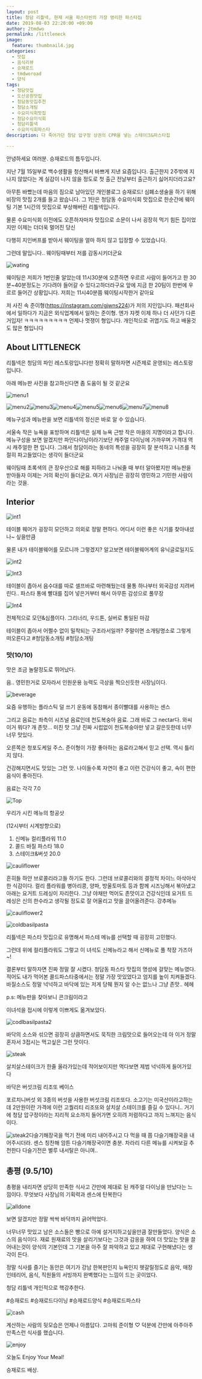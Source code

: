 ```yaml
---
layout: post
title: 청담 리틀넥, 현재 서울 파스타씬의 가장 영리한 파스타집
date: 2019-08-03 22:20:00 +09:00
author: 2tmdwo
permalink: /littleneck
image:
  feature: thumbnail4.jpg
categories:
  - 맛집
  - 음식리뷰
  - 승재로드
  - tmdworoad
  - 양식
tags:
  - 청담맛집
  - 도산공원맛집
  - 청담동맛집추천
  - 청담소개팅
  - 수요미식회맛집
  - 청담수요미식회
  - 청담리틀넥
  - 수요미식회파스타
description: 다 죽어가던 청담 압구정 상권의 CPR을 넣는 스테이크&파스타집

---
```


 안녕하세요 여러분. 승재로드의 틈두입니다.

지난 7월 15일부로 백수생활을 청산해서 바쁘게 지낸 요즘입니다. 출근한지 2주밖에 지나지 않았다는 게 실감이 나지 않을 정도로 첫 출근 전날부터 출근하기 싫어지더라고요?



아무튼 바빴는데 마음의 짐으로 남아있던 개인블로그 승재로드! 심폐소생술을 하기 위해 비장의 맛집 2개를 들고 왔습니다. 그 1탄은 청담동 수요미식회 맛집으로 한순간에 웨이팅 기본 1시간의 맛집으로 부상해버린 리틀넥입니다.

물론 수요미식회 이전에도 오픈하자마자 맛집으로 소문이 나서 굉장히 먹기 힘든 집이었지만 이제는 더더욱 멀어진 당신

다행히 지인버프를 받아서 웨이팅을 얼마 하지 않고 입장할 수 있었습니다.

그런데 말입니다.. 웨이팅때부터 저를 감동시키더군요



![wating](https://lh3.googleusercontent.com/IUuHE9Y2aIlCJQgTCSIQ-X1PXq44ZQRRQfBDQk4bDXq7yMMrx68eA4w6RLewwdCPUuKmcTaquDtQS0SbJSDOcuFE7d2R8o5x_X4dr3li_KCm20_ejKDG-_wFtJcvC70ii9VFdYvN2Ozwjl9Milz0YV6pElwOpvbM7GG4w_PyS3Zo9RWRrjtw66QVl_Q8QvsV2zcEqpH7O36_qGvT8U7IbPCAX-2603zDRi69axJQvePaYh_fdx2RRo1IqdBAvUYcutiXqwn211Hh_hmSY4j_Z42Ksff4_8928mWwXieHVPlOcMvUtWQzKLJHALBxOcKNQYVhthVgSkHiRE0Y8FsRdk85SlQzGhbZIJkoPY96C7CzuEAjbuxM_s1GUwzQzPmkA0GpThP6xlYNVDCjjlUgMINjzkMmBWlLFeeRsU-0HAPBw-a4agOVseW945YWe-2dJeTWeV2eUZeGUlzX88TufqBzZScO6KSBBKdBE1YA7DS4wCDuYO0w9pzIdT46DtooCfUu-wfVZuGBfgzN4FlLEIYLnHZdo_s-QaCMz4yRTcd4YEI_DcKbYd6xmSul3HFVpLRNtrVTfXM0y32AYYxRLGwzL4Dr5uY5UlaqFyOrApkV6x7Uqai6BAYXDKmJv2qe2I1E0qLSSMqnKa0_ReS84LUAtIeVUZQ=w509-h903-no)

 웨이팅은 저희가 1번인줄 알았는데 11시30분에 오픈하면 우르르 사람이 들어가고 한 30분~40분정도는 기다려야 들어갈 수 있다고하더라구요 앞에 지금 한 20팀이 한번에 우르르 들어간 상황입니다. 저희는 11시40분쯤 웨이팅시작한거 같아요

저 사진 속 준이형(https://instagram.com/gjwns224)가 저의 지인입니다. 패션회사에서 일하다가 지금은 외식업계에서 일하는 준이형. 엔가 쟈켓 이제 하나 더 사던가 다른거입자! ㅋㅋㅋㅋㅋㅋㅋㅋㅋ 언제나 멋쟁이 형입니다. 개인적으로 귀엽기도 하고 배울것도 많은 형입니다

## About LITTLENECK

 리틀넥은 청담의 파인 레스토랑입니다만 정확히 말하자면 시즌제로 운영되는 레스토랑입니다.

아래 메뉴판 사진을 참고하신다면 좀 도움이 될 것 같군요

![menu1](https://lh3.googleusercontent.com/c-ax2bLSCpa0dViqQEiKA8GS1xGR37U11qhLiB0Qr3VOsg6T52Z0IVjFTT2qbxySat9wa3sZLZcZnvypiYqtzjmjqy2YcIJiIa148I0r_PKQLv3P8V7C0-u-4WBUwHS46YxxGN4bMfQFPxASiwhDkFwLLrAAieHKeeGOvWeok3pjqF975OfqhtTf24anjEEkx5nfkKh5_hyt6wWG3XBEUhwG4yP-E3YXvDLHT77ceg8xrIhdyPKbbWDrufjQ3BQH8vzGFEtZhnyytOgfRloLLl9FzI_jUIsYEhijcjN977stnMOH5OhbyXMSiD67JvboR7Ohm8XLdHtenfWSdqocaRtwEJw6yXZJiWdRi2IVABQy8SPXbH2Q8eYzeWR-J6wr02K_zuYKeHoMO1m9XjUWUX7ZZBELvGZ-matBmM9OKa4BmJ_jvJayi60RL6xAR06R0iPK4EiBTMMn1AO4DG8jx7KgBNGObJDHC6wjJo1167bXNSE3QKg1Y2wvub2CthMRwbjVsreda2TlxP0XaPlpJUVRXT0SoYEK2E5q_lXO2CJ5KspfTUIxrgCdhn5eW37unM0EqFMY4r1kzq79hKUkAPkvspLvkh_bohJSvlVvYPXIo0c0BSL41rTrxd7OTcTennqRUcFqlZeWrC-JGHoI0ipvfln3wcIF3XqbxKxN38M6oGAOerdbjGg3OoiNMNBvRdrkFjIt9BnspfY7PKFBo3a6=s903-no)

![menu2](https://lh3.googleusercontent.com/UM7lOOZhyBEZOHtxEO4eqW1T-u4xxW3o6jJqBZ1jVD3DJUr4bJvQXP3qC3VN0pEmyYkiPftqOAHcIVRcuAloQkIp7vK5Xrwn9URGK5Zlkty0eiPrBjyKhJOXYTzBIho7fkvXLS0OiYZTw5J33GZXt6LH11jWvOxtApRQr7tsZoTZ22u54Z25XVeCgbdsIEVm_SpAV_U2N7pdnuCAw9swCuviSi34mdVtrZ1x57Ym5mkoh8GuO0vigH_5MB_T2K69wZitxQfTx9DMcgJwUAgk3pySiHtEb0lBI6X4CAzMBuCHOi8PgyJB58gsG0G9h4GetH5ndlu6E0UqHyef3sHEZyWNgfdVaEVIRC-h1EXfA-bn-0-Xo6zV6o-dnjWXacQAS_LjTQ7DMhfNy0a5NoP-XVh0bxiu5dQ39qS8CjHxvcIqAcr7grVGCnmLF4ZTDczEneXa9pud8UXuQhzN2RZG-_2-Wol1VrVKW0KZBrUYjdGYosrUFhFSsMj4dsxE5DeIOJ0YmRnjpt9okl-aydtSLNotmA35zUarS6HHnL8G10EZyQNvA8aK4kLUeSDcB72O8QbrYlfyMv4bsLGX6ArYdnpo7ljX7vg9YEvdTTPsR_W8zy6EsU4RsqLWLDPKRotIQCWc5tJPodHmzsIZiRxy5W321HT9KUlKJ6zCzV873IKJhd7YYO1j2mDG5B4PiPI6djTy6vZOID5AMzTa5W3b8izt=s903-no)![menu3](https://lh3.googleusercontent.com/ufNpVhjSv_UgJfKoIw6xvG8HGAsG6ujtoYmYA87PDSEThopka8LO7LSKfuy-G_COxFivJGtwAK9FVwVi155Tf0jV5UErhYV71Yr5ed2hs1QDH63aP7So6DHcQR9Uaz6qPoP24qm-LPQaEkQoeHrDBAlY1HIZ6XFCx9mvQc6RWhJG5Tr0PXzon6BiIj1BhIzAR2UCwOnGY7XMdmi2dJc9kHD7ZszdoOZkJUAFLIDl0TcMcNHJkY5__K9OZNd9A5dsROn6niODugpJvT_USov1GN8T1Gk0l2pz6SyR4tHaTVqQrTLXmsZQ_J2B_9YQESe3ZumhLaIvd22wOuYazKVpn3Uj8A-HnOpIH9jDbtr4JyckbAFKvyJtsTc7YQSlakHwueuoVCUyZZd3CBPa-eYcLIbNP1uZBBsCH7dC_Kg0cPboIMcYCj1ZgK2FOfYZsCnOqvvbCNxOz8GWNb3nUJcAKD1LiHMn782keGvdT5vmtspagfh62gkNN2bBOoZ2AmQq5ty1zKDzbjbhE0VHCv73tShGajoqEKSJKsyQWuYKS1aG0kDGVMQNgbEfK-4Kdv8NqcVSqzBalQrg-RqoA013NWB_aFSBHHHzWo-I3BQ3kZ3KPBmWv2J5WeYTITlFHQjunldicHdI_ijP6eTqWeUcDQPk1ht0uWHUzi6282_2OnobdNJRjGcqlflRpRMm8qXgdd74L7vYNtkFhXwZcarGJzHm=s903-no)![menu4](https://lh3.googleusercontent.com/B80K435wLDh_2UZxAJTFTTWGrnrHhKNOjFuW3rEO443qB77qUZifgkwz0i8hwKzz5TCCypjOUTEFpxdiwOkwqDXYgsGvj39XUBF0B09JS59BM4NpiZ7bQQMwu5r1r-mzjIXjU3XBBv0Tut4mFXiOGFFjkiyYwf_6yy4pvPXNWrGM2oHL2vfTLbgu0rmuxQJZ7G8g2CxmmXeNyxOe-h0R9qwAZbAlt34t7XgTlx46PGFpD7E7eRpT1kYhY8EcIyfG2rDJF7LpU4hC1uqUDy9Vf-2IMsyEfppBKUUPEej_BQQJ5QZPgvmMqYBGP-fgr-lMfUdTK7k_Ur6l9PIhzoV64jzk4YCf5_AKSEY2kCl1-Jke4h6JcbU3nz4PZC3W28atrTMMkzTRhyNtXjqNR2x2FQvVjV3DIessG_oOejNXDW0O3B_FJTGEt3cO1T3XqGhO5GDncstZBG9L2IEJdokNq0lQU2AhQPM3y6r6I4stlkocxkr_Lx5OCkxqi8k0FVDauRVP_XPQtfBbbWIa54-yVde0NZszsQHq7bvcSxjd_u4hjyBB8AU9BitPT2y4AzJ93lBAjXHEJI1guEcHiFl8PWpCOcickqHkkweu-XgSJIWyxHBmpPUvyAPl_COOZxY6QEl9jQ0uBTenP4YmkFQsR-dzWAaiFISlfx9nkGoE-xI66ijCCzM79ECnpaaGNWb2SL3UQvLXLdHYRi9OqPG6CqhU=s903-no)![menu5](https://lh3.googleusercontent.com/Qhr5QVWquzbeTZNzOujq111WYLQkD5yOCaXT9jcEunT8qyhlykcmj2fAY1H32D6r0U46dTtYD-Ii-UAIg7jj_Ok9s-bzUIwQ68QjoxHf7KI1BA-U2kR6eGVo_rjRgSv5lgyM_2UueWmvEc_qHiLM6d4cVI4dJC9JkvzsFWOHWZIz3hoWqafbM1gKjbwcVvS_sS1dgCt41FU0vvRxlxQJ1XKqyuvoRcJL5tnKAeW5OMOIBsMQCRwUFU2Q7eyF8jJNyxxGx4emzRV5sm7neMxB1KJ6H8xkL10TkRPeDWyLkYjv0oNIAN2hbbRL8ilkRQakCW93sQYuMIa4rLYzT6_f9Wrk3pVZ8QHW9RD1sUtXUM3pI1jXheARiEnL5PuD0ze5vjUoYSPPdCQovrPFOPXA0pS_22X9pU7CiiDcBdVzxvmkkyZZSheZxZgMuyDJ_Uor08TlC3ZE26VtNoZHYOaL1OG_86X6ei9P8z7Sbk2tJXmABh9yNitG9_nL3wp5vxjNK1-iHWk7EZcYbd3mcSBODbYWuWklUn8ALQ_pqii1unBITy50yzMRJl57wSFemDxxWPyXebi4JF-zsOglBrzjWSy2Ed6d8qBHRQEih7folHw77YLWx61SHcE6xHbe5jo4rO6oh6R-C0Z-qHQHgwoaUcDPfCfACH0V-UFntJj2ZBuFRdJPOAIb9BjL6xlEzHmJm2Ps9pfSJEEcIA_t6TJ9IRYU=s903-no)![menu6](https://lh3.googleusercontent.com/oDgagoZT3b7q3FR5Hx2H4zXGAffvSPDzeN-8LVt3niZvYegqD7UtCqKJpVj8kjedWcgrr_ZGvi-H-8z-dl5UqQbLJ5tkWNJyOOnUr33hrdazZ7cLxgr4A2CzLs6sTuH833g7Hu4qVlDUq2fXnYkxyoeemXgaG6ICLTyLfJQt1ZdyTF6CxtBtMr_wymhJApk4aLH9KDnZ7XjKiH1EvyohXU-tKroZrfudEAI3K41_gY2dJ80o11pIgxRjZpATze-8SlrI1bYWfuvzgfJ10gzmMAkIpfXN0kJ-e9PZfesWKuSEqzJBfEqWJ_a8fiOuaG-MZJst7OOIcvsM0EDDHyOqj2K5PsvCdEQNfF-8x9wE3760gRKtxdXqaqEaJeJU5rnIF1rCFD1tgk_ynPeqOMiQZUK5pQQQ6Sl-Ot2jAHerbxCatY-RC5yP--PtNMS8lz5YIZpg-R7RoMRHMDYTfE81GvcCbEt-urKuzKtlf4FrwupGxJG7TDllOjv1oIdIzXE1ALSrwElbSpSG7tSh-ThTN3rBxTVW9DBYLk-OEN37gzl2XOA-oId42q1jPjtQG9oikcwnG-z72hxvtLiClZgw7DmZHLA-3N4vjdsrkCxENon1hen4KA_8205r2ZcQVM_ZLx4xDyo-OdWqzmrbaji-3VW7NrWt6zDsdzGoNSuWjT8-29FA3wQnrXE6Ay2ckkYu3aOWgbppFkpXsyGkb-2fgy9B=s903-no)![menu7](https://lh3.googleusercontent.com/o8BoDki77snrRlC3wCr0LAF1MG_qSzVuhWlvhjAKRVuT-7mw0yfrkcMaouSjxLo4SD9X4kBKvmm1VNfNEO1Ar7gt00LLVzMdrPViF8yt2yRYYEyLh8JWQSuUzt8aY-yIMIxcDKnIOwu9aDmw-BujKTcWQFu9lcZc0vXIvAxgVSENOgSnJ8o2WGxSO5JcZp_8XRiW58hA_SrhZRRbdKVfld1thHOAnMQXLmQv6bj8iTXpVEZ_NrHFc9Y6d18TlqKrpKk0Xx4H7azjIAaNne4CB8YPODcDxhBGN5yV-Xm9h4ciB5HHTaoUMnliEpouqriDh-ktawYwu-6U4Uz2UG52QapeaaEKn4jKoR6GnvA1r0_TDCG08AKQk20O4KQK-3uynz43XprGu_4UOtswBjGIybW9V9wi7Ut588-bMgYOWtPc1dp8Kw2AtwISZpc6dQ_bB1X4wINQczzfEgPgoJbfXWrpIWVCtbBbegM0sP53l5h7yyI5e-J-T7Q6G31jsAw5GaPU4FA7eOXpsio5EyTNuq9CybTRoEGY8NjSjfz9y_rBC2MP0E0rvsnhhmSB0Buq5J7Zi-diEqDxCvimvrsSIk3k7QBLdokAm8x0h0eW7L6GXA2Rv6WbHRclqXIlll_1eRDNYb3RTjyLTF9u0RNv_4zt3WXDybWpQ7KMHYLczdI67O1g8TW8IZ0fKGeb8gBogsxoOr8mH5HvmFGFG1nSy_vg=s903-no)![menu8](https://lh3.googleusercontent.com/OT-cXBUtZbo9LIfbHoYsLDVQ5o5oa5dMoNwG1ybh3v2h4kVLM0yOR9uiots75yD81BPs2_Q1Z0RUzG2g6UcXdQW0DNxPkTPRu1Wqq0NxFqbcrwArY1kUiRclcn3q_5uz-flgNIzMBOlW69OamzKXASbmBMENmoMyULq3EEDYqkB1Qf8R6IVvk1j2wSrItmPm484tvfjcq4C71jbXiRAHKENcM6cVVbnqUc9yEqEj5YakIQyF1bvvNerfwtVzMN4aGpS4opGH30-dbKoVS0wJudpvBUVlTNo7ycaqmkq9RmRQwRUkSdyzitQ7tQcNxnRfuMIMNyQcW7k0sd6n-Vlo0P0df9tYDhNc-_dDCsUAlbi8kr73bcoUxqV1UmZycl01S3KcOH-WPG-KbzN7VKwTGOLkd8Q1vAhMFtBwMCVL0ltOVHDK0HI2hwV2v0LN8YawTin-10Wk3myVIJ43_j72fnC1WgACi8ecxd1b6Gr62EWj_RIHr1yd917BbMUO0iOtfyi0sKQG_B4gV9YACprO8vwKSuwX0p1vCrG6zZED7Asd2KXLlFG8NLePWpMkkVQVvHdhuOZxOk-b0SbQD1i0sVWkI3znEz-sr1_hmkAeeEPvN26muX6XctEFUN2LNox0_ShFlprqfVhJWQGgLHKkx1PUA8Z1cw8RZ0_MlN0r_P5Fg3C2-7XYdDImoHhjRKA88HTVRWkZlWqLa5YcJKGW3Qmw=s903-no)

메뉴구성과 메뉴판을 보면 리틀넥의 정신은 바로 알 수 있습니다.



서울속 작은 뉴욕을 표방하며 리틀넥은 실제 뉴욕 근방 작은 마을의 지명이라고 합니다. 메뉴구성을 보면 알겠지만 파인다이닝이라기보단 캐주얼 다이닝에 가까우며 가격대 역시 캐주얼한 편 입니다. 그래서 청담이라는 동네의 특성을 굉장히 잘 분석하고 니즈를 적절히 파고들었다는 생각이 들더군요

웨이팅때 초록색의 큰 장우산으로 해를 피하라고 나눠줄 때 부터 알아봤지만 메뉴판을 받아들자 이제는 거의 확신이 들더군요. 여기 사장님은 굉장히 영민하고 기민한 사람이라는 것을.

## **Interior**

![int1](https://lh3.googleusercontent.com/IWSPSd6lk7HkrSXnPuQQ1xMbz7lJ0s1vwxN4ClJxC9aUWk94xwQllJLrLsiMBeHaFyicw8B-1Hj9r_eJyQYrCR5x__mK6JNKhif9WLpMHZ-ePvSp_yt6doB9Wfzig7ogLsPVsLs_3pCoucGeyPq-Cc-A54dzEwVrJ3l8QkvHa0rxkDqQ0M2MVYXH_Tzm1-EkHI0lRHphyYxkSaW44v2i088yLsrYKel4DzjIRFZYNaG3awiXYIrWiU6VtVF0npy2KI4di_IbQEI2uH89-R8bVjWLCk62OTuU6T1sepQGihEihaZZNtsZZjw5e3PsU09iXgHQ0ueu-rs443Z5Tbp6P1v-p-dLWN6QDD6uEx7Jyht3Dfbu3u7TIMT_C_F9KLTTTLWOR5gjjWRVrgFRnUjX7UdjbEYDrZ90v5sYpR2pw0Qp4SH4Bygd5iJt3Tb5y2XQrB6e0ijYlEXxeC6aSOWtSmMgA0hxrMATrGTb3q9yI_6S7ZjDic9kiC3BLEwpMX51Qx8_QdWPTST9FaGITQZ5VHWRTTbaN13vbX4S2kXkgCDeLv304gT9eX1wSqNyCl8kfCdZnLbVlhzQNfKog6OBBlF7l6rhGY4Jb-hxsehBtIPTvfXvxKIhAoYoWgqsIZDwyNUV08LHmi2efSJfI6IUJdDVA29f8b8=s903-no)

테이블 웨어가 굉장히 모던하고 의외로 정말 편하다. 어디서 이런 좋은 식기를 찾아내셨나~ 싶을만큼

물론 내가 테이블웨어를 모르니까 그렇겠지? 알고보면 테이블웨어계의 유닉글로일지도

![int2](https://lh3.googleusercontent.com/q0ZE65WTcxBsf5ovtkd7l26vccWZ9bhjcfVVSZ6HSn2L7YPoc-hCT1IKxSQuc7rOM0hjSWRhi2ekdgOZ1n6omTcU0sVXYB4CS-VEGFdZsWa_omWPdog7PwwSTsSrbbGMVtrSlOKYKxD5ec_UvyvFL4LRa6hR4TqCZopTBU4zRUaOVyj3ncWY4k9X6NgZT7vvxT_oKGnSdcDHg4f9JVJn5REd4XkVTQkwcHZJCBGW2hXMTPdeBlWVEOENVWZ703yKDyhcI2El91aevDgDJfGnXIxgHe9jp3sYidomHpkc2wpw470CHbDTSB__ldLU_RthO4kNOvfRba57qr01aR52yv9xhhVhQOUtNcSaMRa-dJgNjid6ygUcj8gCU8djIjuoiGGDvQ4hYbfBSwJQnKlubGtM60gTaSR9ANNhnsc4kE7d9gLdVowi-n_EuM_WCfg41JDPYB83ZUmAr_lKn3wsCf57qRF64xTbYB7AZ0YpRgPZ2laymQBqEUu9uKcaI6-CngVVX4leNt4DP8Qp6eolbsWS9unLZiQV69buBKU-9VMq6TRpunZTNvvbnFD9P0EWpGE82f6S8rYXsU9rKRtRz2CoxxAB4sno71exqmWtmwjMr8mMb9NVjYHof7vpKAH076OeaxdRE4YtRBXc9RspspVLE3_kMZgbiNV1dtFCYkAZxMthwJz6CfITAslj3KSQIdtUDejAmq57okeCyNVkSyNR=s903-no)



![Int3](https://lh3.googleusercontent.com/JjxaCFU78e14ndDIlDjmZ4XKY1gt8TtpV-Bxd-rZlhmm8vRASC_0nzhs25mkH2BNhjEwVm1wWy3Yx6DSrySuLvGomLT1PAALXcOq26-wfGGKbM5PfC7UbcUWnG-3FInqB9kyE3SIKLrcfW96wg-D0Z43MzwC4zoK0AZ-vxSCddIyXKwihGKArmcBe7CgqCssu9J2-RTgd1vaja3s6qOj2uvDwIZDtwsZDhOiO1OqdYQDSfMKKTjWCsYFLFk_brzTyGl_zna6Pfu9GWjEuPFNBN5co8mUhfQ89_gp3lh1iatSIEJk3zzenSiwbqcvnLVYx7T025zU38f3QzikA4VT8gnXVkpvjNhIzk5ysDr7ydV1pr3Mv-TLcWfl0Y0maLDkZeqocrQefA9sn2pEw8UfXkqYV_eWRmmc6ykUu_m4b-hkH5B-jW9hVQRphSmX2_kZN1n3d-kTc3MtgIYKzJEvT3BbUvfveraIBUi7mi2dUQDTgN7eLhGBMce7Nb6PZvgx6QlxsLwBfWCgtldhRnPB1wEs9MFQOvqNEMQ0OtXNeD8NYuMn4AfozMgQONrhDYWOEWEtw-YcpG7XMxYJfYuEaeF0f0b3MypkTbvSRv1iUcKprLRm9Apf-06JHPumd2tBJNa0MXnfhZJMbSvbaD-pSg31yWlgEZGGsV9Aw5HEKHJIXZ8TWPMa9q0A2MMvWIYsgskEcL2nxaA3vElBjg5P7Jxu=s903-no)

테이블이 좁아서 음수대를 따로 셀프바로 마련해뒀는데 물통 하나부터 외국감성 지려버린다.. 파스타 통에  빨대를 집어 넣은거부터 해서 아무튼 감성으로 풀무장

![Int4](https://lh3.googleusercontent.com/RwIfKAIO5bijdCE5OQQahd9hAkLto8ezqXQ056j-tInYAj6WzxlF5EuToGST78tsdqx5UZmwxmtbEZqqdg_SHkwo4vW6e0tIdaDQBDbTEKQ5CNMj1qrK3lrNQ8jYuzIa4c_gaKD1vSnfXf43KIGNLeaKbiUxVfHlRvzqPAdhBRItruCGqKwETMWovFjItRdVe4lQhuszHzVCkoyWRzTSagWEfm2EBSoeLK_jxtxUV7re8kiWVArQpXDUQf4x9V27ooiHz-rZZZcC2rdQWIhd5ELG4b58WFCEMIuS3i1WHeYrQ7Erqbf3SooUnr1PLOyn5WQHvM8CSGhyh3ET3YvjmzhgnNF_eAC28vb4fIG24dRhKV61AkAKbOs2L5L6DiC_OWAAJFJ_KD_9xf_SucTe9zMkvRbw52A4IpWExwO8-nMjG5lBleFTOQiyLs02PyaxcXfX-bg-_u_1LDUmnQHzm_RDEwLmKxs07pZbRqQUplIhPBWqi8Y-Y69dN0rEpYd5P45H2nXTSImKs-MUfqjtfcN-1Ed7YD56QYoU4CS8aOv2hxzXfM7umetm8EtAupxT5uO-BP4sRjl-aEH9WSbC7CUZdkvmqvJUyO3oO7j9D1ulMEX4uy8lzxzraIEk6F4_I8rCC1ezttuwqUyfcy_cXHjcsy-4B4AUi8IyAbe9YZl7li98sQae3BS_K6BIkdDOiYLe0LKncpf_h8VQ_X2cioBO=s903-no)

전체적으로 모던&심플이다. 그리너리, 우드톤, 실버로 통일된 마감

테이블이 좁아서 어쩔수 없이 밀착되는 구조라서일까? 주말이면 소개팅명소로 그렇게 떠오른다고 #청담동소개팅 #청담소개팅

### **맛(10/10)**

맛은 조금 놀랄정도로 뛰어났다.



음.. 영민한거로 모자라서 인원운용 능력도 극상을 찍으신듯한 사장님이다.

![beverage](https://lh3.googleusercontent.com/Pye9q_TQPYWuSwMvUTZYdjjr5U6eLDdOfdL0RQouufhDnvPJ6Ws36xjboUaRg_C2bv8vn5qPCih3EYke3HNH_VIScSKDGo3QWwhGJLHbYidRoRQvfW7PjJc5Y3Kcr_KJet1m0bqhOzGshtACJXplCPeOTGZzC0HNiJDHkfk4iPooHBzk0WGG3HPR-OYskJ7Ik6PczmlbFn19DZ-4lGRv7ORmCunrgKbZf7mLVY1KoBUaS21qKbcTk6hzTMqCVicF9UEo-mXGhNgc4kCBYGVCK8dhlmNafToP0YnxPNH3wJQUVjPedJK31hlJAuX2LXNN9ozqsN3IiQD_m1SHc1gByRw5l5AG5cf1BxLpN_QL5yKHt3QBCCzMGQzjgPr3KfaIUdKnaBr7o3sgY-tT4n_EaFpRmTVjkE9gyUHQ6hp2w2oclLnqGiaaKPWilw1IC3s9VV9r40PLZ2l54lSUrdqPqrmELPhSgdfxijJvsj3oqRGPR9buxTP3jaLY1n6Ukbvbme50X805_r2ytrkW7rPS-DQ86_kMCJ7CyPjYMSzOStELys0gybOtEKLvVvGKeEn2t8S-x6Y_UU1z2X7HwfZlb_s4robVW9Sw8fBMB4H3_9D_RcsBRl6YHFDhTE_MuUbTmcEC4jZDoUHV70zshW_zXUucWImv9Bo08tTyX0iqIhCtReXHvmGAfISA1w2jGa6-1Gcew01twAVKa7VbYsIKaegQ=s903-no)

요즘 유행하는 플라스틱 덜 쓰기 운동에 동참해서 종이빨대를 사용하는 센스

그리고 음료는 좌측이 시즈널 음료인데 천도복숭아 음료. 그래 바로 그 nectar다. 와씨 이거 뭐다? 개 존맛... 미친 맛 그냥 진짜 시럽없이 천도복숭아만 넣고 갈은듯한데 너무 너무 맛있다.



오른쪽은 청포도케일 주스. 준이형이 가장 좋아하는 음료라고해서 믿고 선택. 역시 틀리지 않다.

건강해지면서도 맛있는 그런 맛. 나이들수록 자연이 좋고 이런 건강식이 좋고, 속이 편한 음식이 좋아진다.

음료는 각각 7.0

![Top](https://lh3.googleusercontent.com/v4JAHWXRfB7SFHyAbexY13ESASmCaK-P4_wJtg2vIBdheSfPn-pl7lz20OefH7tDIVRnBpO2ts5Ikn2LSPXkL4QUjxCwaxDWHWSgTP6PO79gKrzs1Q0ISNKxk1oPF2sQaowP3mJkCySyMljhzx-qjDA_3JxOLxE0h78CuNd3nQXF8mtM4uU-39D__bQ8wWLSvQvwlNv2OFF-3JYLeunuEkGv6YE40mN2Y6yaHRggLXJ_XEO_jA4VZHWbHie4zzuzagGyhHk2xKrsAWv3KN3AcM7HXVLhkfu5YxqceFvyxvqHFJZ4E0XoBC3TiRHoSWwqordp2f9Dj2phYiYfAWX_wUZxWiqdClmssoe2d0dTNOHqR9yDoK7CdwIiSg-O2CLsgKJUhFKMsP3PNmUTxhTKtx_esqfYjixM05lm3IHVURs6JVHBehfJwivLgDt8_nRfvyB8ucpTyXOtInyi1BQFAvfp4sU38D2VaqlzAn5cN8dTuV2oeApTbedYKSnNARqtuXCZROSGntToCq5ccJvMHnah-BIBnUf0l9n5XVD2XR7Gy83IevLiIDiT5KIBozRgLYXZ6fPYolLXqIT02guqjfODEpOyPdY60aFwOoRS4UWthwHyoscdUiK0qEVM-vdINvFGC-mOFiAIraZB1B0eUcbmCzHQV1vOj3VbjIExExmeS9QFF72wYApuYRuDA-qL-PVmifYBB63_R560xgCiRMqH=s903-no)

우리가 시킨 메뉴의 항공샷

(12시부터 시계방향으로)

1. 신메뉴 컬리플라워 11.0
2. 콜드 바질 파스타 18.0
3. 스테이크&버섯 20.0

![cauliflower](https://lh3.googleusercontent.com/7s6QLaPHcdgU6srCocWzKdgL6Rbd5I3gDK3hHST5Z0KB9k6bPtx9IsPj3t12ExZ1O42Kz7i9MQf_GB8lNSBAOEjnbztNsardMnIdthU5U2Il1OJZNKX8hD_ZO-vpFGuzrDfV0WRscIRs2GpREUL3MvWAGbnvgUd-Zza5f_WAp881w9p5xuds7CZZSyV9pkctTU9KsAWjf37kRKPqeZ7MzpepBapFDTKQACMzVqV-VT9Sb-a7UtPM_2qBdVT8xIwirIJagmTaXb31Dakmp4q-J2p22ZO3Dbxrp7C3Qi0eWWmrAF9Tax0DugOmoYJU-wOZ9x2yoqe-u1S_MEkM3OcHj-pUGo9ji1fofISV3iNbd1RvsYJnA0E4CAIBW4xCXBfxqqbqQ6hyq1sy1CDGnKkJUD9mUs30fYhlY3HA4t8XbQo0_Qwc6QYkuUrESryje0VIFBjfX6O87A9O4tgfvjJIsODlDiRbLKVPdzalD1WBiToYdBnuhsSCPBM-EgQry8v_Uyd02Fln7vwcCugYNqfY8rpo4Lxn6rlTzJawoN23uSCl4bciVPVNGyj7Dik8eIKsKygepARNuKZX6kHMyO7lJXl9SNK1XPj0dNHMNlgwZuL-xFmO3UHtOKbtyhSd4eoJ7lhXecRrJKSoyGg3zP9cWE-wpN0E2T1Yv4AXLAuhHJ7KOQ7EiN-qg5zO_wO2eHxhgXHcHApidUw_MP_SfGlVGasb=s903-no)

흔히들 하얀 브로콜리라고들 하기도 한다. 그런데 브로콜리와의 결정적 차이느 아삭아삭한 식감이다. 컬리 플라워를 병아리콩, 양파, 방울토마토 등과 함께 시즈닝해서 볶아냈고 아래는 요거트 드레싱이 자리한다. 그냥 야채만 먹어도 존맛이고 건강식인데 요거트 드레싱은 신의 한수라고 생각될 정도로 잘 어울리고 맛을 끌어올려준다. 강추메뉴



![cauliflower2](https://lh3.googleusercontent.com/ID5gzBtAjw7-vHPOMhpT7qp4rX4cfdK4Xfro31jvxFPW6rvxKp8S7w9QaceXDMqyDaW8Exq_KUmFLVQ_LmwH3vgod-wsHIDouDtmN8aN7gE6YOyQ_-tFI2NLZqLJGtx0tLWJimb0PPtAvebmaL4KxO68YLvNI_DlbG9T8VM5E3m0S4Uj0uoSU4u0HbAzs3gb9wJkwPT-kp9AGVbG-JBjGk5i1ucPS9WCYdf3wSK5Wqw0RYz7ZzmSSYjP4w7T8alj9dS7sYu-NqbiWMa-QthQdw-r2mox1xyg-ElH-Fb_wxQVMLbZnpvoxp4A0lVfpbWBV2NpTJm0NsEON7rU9RLsPpblIqUpbA_AtT9Vi4CXhQI9XsQf9v0UAOOQMsPKqW5ECDuRnNhkwow-4NQIHmMdin5_f8UMrh1nN2Y_pIumzBMNI_jStyAmLWKDvryrXFtV_qDSo6ZCdo3BA5G-pNWCLFNtdBw4K30HYV_2aKLNMRpvBKgO4FS9TmAd4bTmxQhBdCgbJFQ4jphzIssyiBo5dmhfFo-xs4vEiDCXALkXXnj8coupJkpMxb4BjLD7aPWKltSmGs1Jsq85MgHM0WxfSY6PmLSbW3J-Eo0RrbnKbN8eoMnkhlGbfu2SCIwOF1quTceFHL82qwHyJS8Qvngjz4_ycbKSu8oQm5tqlgs3sKl-NRx-LnNPWzusJYs82uggrsg_LS7eZsBGOrZOKy8C4_5d=w1605-h903-no)





![coldbasilpasta](https://lh3.googleusercontent.com/iK8n-y27yKaSqqZp4jOKo_Z54_-nr0DyFKla02jooUl5pBIn7tRHYRcBW4X2RKqWr3GvYkFK-cDu2iBGhexgz7ZaJNZSf5spRukfl8i0Y1aQn4wJ5FOd_fnGcqnjTboo2GYmAOFvmx8Xn5vxQgR66tjgT64rWTmcIiF6lAj1p0FxvPVm037gTXAVzX6PVawjWqwVhg6qrPyueyvlRZRVfZwgIGLIvbyof8E6abfgwkNWOM3TmPWRhzDNl0IoY2KF2eUuV_-xIHJvdzrdYa_cjeahL1sEpxRNeB2pRCnD0O4o_Jt2Ky3KgJyT9BlB2Cz_Os6788f5ALy3gp0n-lb7QhzxKmez-JVFfLzIC40X8knTfPJalrtxklszXhUHXysizyFr_Gxu-CsWtPcATwExIYj2wzLO82SjhfU7SFmPxtJQw7Ld4p-SPKxo3CsWLL95UkAyXBgHPCEe-dvVSoAa3Jo5KgGR0i8K-5ReQnRgJi9lGthsu14_zw23gHjHi7ycHE9SnQKN57eUUp--PqwWZVm7HZRwz8WtmlDynsjX6YtKlqQaZzvVfx83COMD3vR9Sg17aKG4yHQvBVV52BcZArTZgaRJi9B_Y7H8Zy9PGyolc0SQ1ak1OaDJpmuMdNng4UkMiaY8GFItvYUN_z2zpLZS_CK9WnjuUsv3kwN_H_7ToBYPNAQB7ULKZAQYlKSGVU0Y7bZ-s-0snybpR9rM9Gm8=s903-no)

리틀넥은 파스타 맛집으로 유명해서 파스테 메뉴를 선택할 때 굉장히 고민했다.

그런데 위에 컬리플라워도 그렇고 이 녀석도 신메뉴라고 해서 신메뉴로 풀 착장 가즈아~!

결론부터 말하자면 진짜 정말 잘 시켰다. 청담동 파스타 맛집의 명성에 걸맞는 메뉴였다. 적어도 내가 먹어본 콜드파스타중에서는 정말 가장 맛있었다고 엄지를 높이 치켜들겠다. 바질소스도 정말 넉넉하고 바닥에 있는 저게 당췌 뭔지 알 수는 없느나 그냥 존맛.. 헤헤

p.s: 메뉴판을 찾아보니 콘크림이라고

이녀석을 접시에 이렇게 이쁘게도 옮겨보았다.





![codlbasilpasta2](https://lh3.googleusercontent.com/rPDxCjC3GX1I1rMw51--zyo_ZPezK1OLb2v12m-DNgoWdeHOehg0KpcLWetlfskAPGNiiKnfQhLidcutVgxNAJVKBGC4xXtIDMveKjWR0tgMc1HCY80IYzcLh-SbmHInrZ-my0YUIKa2vtOrmupzwFVMSjC9yv7uY83-BehJNNImk-0A82u4j5tFvnw55GxcLIhNGbDAddSejOIaq03o1yKBisYZSfrJQ8GwBMFOm4Lgf0u9spPuRxDjNTw2IqsFgNo--M8Shs6HLKvtDP4n6W5aBtbNQu9uMtcCMKcKXULc4dRGMKAglhENJOTCiT7r7az_Do3A7ybzm_eyoEtVs5TRDaGTK1KSQHLzTzWhdCSdDUxUOnm9OBsUQ11MoQlpHb8l8cTkZS776OQwuYdk60qSvW9b08tFWd4DCwt9pscFVjxm22QlwYH9OvEpFVCxzOSk890bN7sSs2THEmwnYVfwXxaTm9J2qc24F1KHZ_b1eLhYSg1W1zD50JB0bMIl5x7S5TjA1sWBR8db5Ax02n28yC_w1GlVSau9kwAPfZtnce2-ZuQRF4cSq0BISa46MqL8y4oH-nkFFtxuKmVRy0qCA4xgRBEAUhW68gzSRJx3bxQ-jRhD4La7qKY-G6KOr1r5re-H9eaL8ZyR52FI8Rrz0UekULTrac7xB28VhydGfQnWY9q6QcUMER0OhABARfCZyL7lfOIuGM9qY3llZWJz=s903-no)

바닥의 소스와 섞으면 굉장히 상큼하면서도 묵직한 크림맛으로 들어오는데 아 이거 정말 혼자서 3접시는 먹고싶은 그런 맛이다.





![steak](https://lh3.googleusercontent.com/hVCTdJdOnCtGdtQ3Y-izZwj15Z4EqeWKDpMOYcBzcW9wBC01q3mRyyZToaV_ChsK5TTSyXIVsbqoKIU62_9IqZIek13c3erazECbHu5148dP_fuxEnJ3dm1AZuOVYODMLg6XhVb-tCa-GZM2Cxtf6TWNa4dHPJpXvVGjOcGw-oOFyRKhd5ZdpoHiUnnCscWZtL1LxA_38uEYgW35JS9XbSCsg_tNaUZObk1n1e3vRg1J9rAYJzUiWGmvJYp8GDsvfzjfujlwCvGBCHQcS_jbLBMwQry6Ck4HTB8AQOYbrsx71JvCnQr_YlOERGIipMMqYaOotcrkyvXiDDGf9knRzufpxFsKLenjadnME75IUDL4AO9Gc2DNU7MXxxv-pDTbTs2OxOAtWUVN9EywSA1UhLyECQdytTuE5v0sJiq2CYqC2C2dXRCXdZFv1n3-CJJ-N9TdTgGFIpqtjF2zG-0tHtHcJHEn-m7HhiEVcijc8LF5q1MYzuWOZCVVgzjQ52iQydJur37U51pJaHrrGLR3HoEXMfMLA9uajofvLnaCuRz_EeRQUt-DW-82oUcvaPenEZZCTiNl6cSa906SUlwwz1P1jehVzvBOosZqQXdV61CEe8QtmyMDw4DiiC83MVJOSPeJLOkaha92boYopmFG49-2u2HX5crlrCVsemo7rFtwIzczGIe6V_8FXmq9wULcv-EsYE75n3obuDUMZxBaavAK=w1605-h903-no)

살치살스테이크가 한줄 올라가있는데 적어보이지만 먹다보면 제법 넉넉하게 들어가있다

바닥은 버섯크림 리조또 베이스

포르치니버섯 외 3종의 버섯을 사용한 버섯크림 리조또다. 소고기는 미국산이라고하는데 2만원이란 가격에 이런 고퀄리티 리조또와 살치살 스테이크를 즐길 수 있다니.. 거기에 청담 압구정이라는 지리적 요소까지 들어가면 오히려 저렴하다고 까지 느껴지는 음식이다.





![steak2](https://lh3.googleusercontent.com/rnnNnnMY1hb7Z1GN7JnMF08DI04K1reAUyTdoRmyunfkKhBXNiH8cc5YfSrp8S6IV_EZeFDP9ZUZwnuHYg4FG8tXT9356TINNsU3X1u_H6xrr1bSePX3bPLFd3kD2g6lvzdzrRfGBd70Y0EAkiHm_k_qY63XtbLk1QYeKeXnrIiiU5bnP5uK7lS_GBtUesfp84BsHVWvYzAik2UsJQcVbBsWppvskixvH3zgi5F12-u6cnV4xGjaJ2NRQBx0_yf0dVosuhUHx_-oQ5wfyrqy7b8VH9FZpO0ZnoEffsCHc_06bB_5bhMLFmv947CcFhbBPVqbD51o5jkP80l9FRfQ2fFS3MEdGegxCWIZMyV_AfsbmyAfMgdVKwBCaKeidVnlEnn1D-ZO_oWk7GZ_Wp-cN_76bZciENmorfLJx4X7m5gyB6dxyHPcq06ik8mNbZiMErM22hjytBMJJ91Qe4fpuyLckkeSnNyD7SXgEdHhMFNBRJALha1DRinQ5Cji3-x5EgBhe2P-K0G5gcXUt5ZMIE22b_kJXtj3n90AzkZDOgVYbYwkU7h_Rm5-z9t7wzozFymoaXjVW2Z1rYAXEg8QV4d_1OECeig73P_uMGR-OaHW8rFvjxXnBzBDRWnVbi6KM0SZVxbtuWV0NTt4wrzZ5chlHkAtrWDRMG6dS99M2uJsvy1Rz-vqm2kV8-sLHYLRITv9ptdeCtVEUnWxj-dULSa3=s903-no)다슬기해장국을 먹기 전에 미리 내어주시고 다 먹을 때 쯤 다슬기해장국을 내어주시더라. 센스 칭찬해 암튼 다슬기해장국이면 충분. 차라리 다른 메뉴를 시켜보길 추천한다 다슬기전은 별루 내서탈은 아니여..



## **총평 (9.5/10)**

총평을 내리자면 상당히 만족한 식사고 간만에 제대로 된 캐주얼 다이닝을 만났다는 느낌이다. 무엇보다 사장님의 기획력과 센스에 탄복한다



![alldone](https://lh3.googleusercontent.com/XFUn2lajqH1lAHvQV7V_9NpyLrWQL9XMgH0Djgs1pfd1znW71rzCxYAH1V3wHZ38BUrhstj1Aj5hqVV-8uAeffDkMz2sgXjYnx6YTEbPHfsrv67lMkRkXqboX4W5PX3DpHnEiZV8BUb_gwp4-7EcHzsJh6alhlGvbMFOIET3wyNE8nNiZFZoxbTsPBIE98oEpqDyjUJKbNnBmfPoTr_Bmgidy2tRhad7943o8xFSZCldC09hfVOo9s8umSSjUuAbjdqIRcQ5mkEcPG1-3aQsn3yqOAGzqUjIWwYsg6t5j4uhcDlQj6-GbEV7HqwZjO0uMXUEw58EsQVJK1ouuK3QVnCv-AyuJA0njcp-WNEkb66YhKTXW9JRCoPyc_jSTBIpLBbA0k7uvuRrZnxXMtocbLF0lFNbT8rOynCCn8CEhmOQESnZ9O0t9Km33iPk1iuaSjn37ABa2rCmmp6Zz--qUBMdhUkOIoiMs1GNYu9flp580z0i01or8tVGg6xpBzXskwOoi3v2eZO_LpajVg8VSfDhwYtINr4U6GreO_zYiEoBKShutj2wgwgtt9Hml5HaheLByA0dZ053oWhPs0Ca8qnIO1I9j-AW_cYs7k0t_fCyzFEfP6SKZw0Ntoexrw_sJtwBqyj02PVCZeuGzBcHiNXuef9I9WYYcN8UtICK_LW1dCwDo-3Qqi2GgGc4dRNOVq9ch78hU9LxFa2YhZ14QP4z=s903-no)

보면 알겠지만 정말 싹싹 바닥까지 긁어먹었다.

너무너무 맛있고 남은 소스들은 빵으로 아예 설거지하고싶을만큼 잘만들었다. 양식은 소스의 음식이다. 재료 원재료의 맛을 살리기보다는 그것과 감응을 하여 더 맛있는 맛을 끌어내는것이 양식의 기본인데 그 기본을 아주 잘 파악하고 있고 제대로 구현해냈다는 생각이 든다.



정말 식사를 즐기는 동안은 여기가 강남 한복판인지 뉴욕인지 헷갈릴정도로 음악, 매장인테리어, 음식, 직원들의 서빙까지 완벽했다는 느낌이 드는 곳이었다.



청담 리틀넥 개인적으로 핵강추한다.



#승재로드 #승재로드다이닝 #승재로드양식 #승재로드파스타





![cash](https://lh3.googleusercontent.com/MPEL1zbrproFcx_huDXIQYb_kvo8Uf4nvygpDYJwocUXMlZ8ViW-Z0mUJh2Px9neuYVBH8WaeLX4yh_qHZINF4mGjHdQrjOp0DyhJ47fq_IVv9mLv2hMIQYZv9fk73lCR4Q0YlEWv5Xjy_k0BY2RGrlQTXCRKxZtPmYxEZjmU2RV0Yp_47qqz3pFvnyIwKJI4602HrGt7yRNycsmcsRF5Gn2un8gFMgeBto-Z9PrsecRcjDKvs_OgGW8M41teXc6cljmSoTlON15r_l1z36-PQWvvZvrSUOkyP3XRugavwdUZ6R5oBlLtTZMaBOiE-RybZX3kA90sUDTDsaV-jaETlSyx9Eac4LdjpVU02hQIXh4HB-s3__nsdwIjKaTgqWHUavR_eVot88-9ROeAOSXDBlEF7TA_zsoZD5HsIxwmc_tHnuhrI8M0zKYm5o7DkZS8PHfHpEWq7FN170d200n5papaO2CaPm-T-J_UjyOPXVOm1XHLNfOq969kPwHkd4QMQ6UCgSmVXWwtmHG77CGZ-qH64_PQYkAoqY7NfLVqX68G9fiFhh511U8A6qbnnX0CqgV4xKPDIE07BCAJBiYI8OYROuddRRAMTgR9BVIKTAr4nxX-bZxAKj8RMVz_jM7FeOCIZMYxK1jiw2zYDZAe-IlthIYsr9AbEa-3ffqu1v1qSWgjPs8owt4ftEUufmc6AthAIDJQeqMHp_G6AOWuVgt=s903-no)

계산하는 사람의 뒷모습은 언제나 아름답다. 고마워 준이형 ♡ 덕분에 간만에 아주아주 만족스런 식사를 했습니다.

![enjoy](https://lh3.googleusercontent.com/ExFS7pGVRP1nBjrGbaU257VOvDSFB4eT7RrSFNLI83cjsTvwagM9tQcICkZsOyk4pqoruN88ZlfQyhj1Yzs1oTwXRD7OjMAyQEZorY3aVVOfwsBde7sfI_5SfeX8ouX4SFJ2H3cJEr5JCVtWV3xKn-nbnGKhVTxagnKeUjrxW2MD0ulTJk2VBgNjE7_aCfA5gD8hgSgbQNSFioVULy-Jqe7TCa8UDmnLCCW-MIx82B0cAoXUO_2B-PeecwiaWVTGqFeDb8gRmB3d8A3bHdA6PZyZqCEHsOrINYxS3ZGRsOXC8xGZVMML1D82MhvXvAihifALweC013RxEROEOcccCmOkfuO6Y8Nz_CCEKRXVexGb5u1UPwkIh99oMvnaaTaFvHvMiS19Ju_1rsK6xSpiqXh82q-HMyxlbfKLG6wcD7zCyXSpnftNlVsG5sWfx6QU6e838iFFTN8d1S-G_RtI1HS_2_cwmL7u4DbzTI5ctLdCjH1eXl4OiogCaDhsLr85NIbzwoLYIE88bVB86bb3kIKl9JhPTRq3Dl3OFerJtA3ZksHr0Wo3amXGv5x2HDfI1rU52kegpgR9xcmo7VNzZbSbjrVYTt0_NCMBp_T9i_mGxLu6dtnNxdFsfX8L4Wqj4EYmK5GVmPfs_XmUIHA6g1KvNe6CaMLwGT7VZxTzzKyhiZCk585_HZs6PucIV3UPrpW9qOKqskC4NVdejHxYa7M_=s903-no)





오늘도 Enjoy Your Meal!

승재로드 배상.

